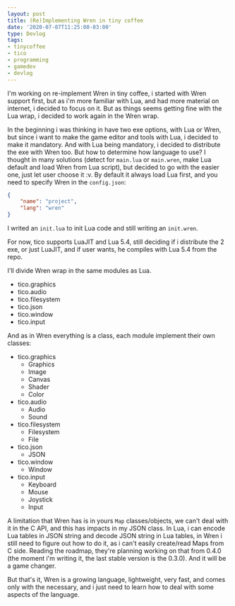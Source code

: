 ```yaml
---
layout: post
title: (Re)Implementing Wren in tiny coffee
date: '2020-07-07T11:25:00-03:00'
type: Devlog
tags:
- tinycoffee
- tico
- programming
- gamedev
- devlog
---
```


I'm working on re-implement Wren in tiny coffee, i started with Wren support first, but as i'm more familiar with Lua, and had more material on internet, i decided to focus on it. But as things seems getting fine with the Lua wrap, i decided to work again in the Wren wrap.

In the beginning i was thinking in have two exe options, with Lua or Wren, but since i want to make the game editor and tools with Lua, i decided to make it mandatory. And with Lua being mandatory, i decided to distribute the exe with Wren too. But how to determine how language to use? I thought in many solutions (detect for `main.lua` or `main.wren`, make Lua default and load Wren from Lua script), but decided to go with the easier one, just let user choose it :v. By default it always load Lua first, and you need to specify Wren in the `config.json`:

```json
{
	"name": "project",
	"lang": "wren"
}
```

I writed an `init.lua` to init Lua code and still writing an `init.wren`.

For now, tico supports LuaJIT and Lua 5.4, still deciding if i distribute the 2 exe, or just LuaJIT, and if user wants, he compiles with Lua 5.4 from the repo.

I'll divide Wren wrap in the same modules as Lua.

- tico.graphics
- tico.audio
- tico.filesystem
- tico.json
- tico.window
- tico.input

And as in Wren everything is a class, each module implement their own classes:

- tico.graphics
	- Graphics
	- Image
	- Canvas
	- Shader
	- Color
- tico.audio
	- Audio
	- Sound
- tico.filesystem
	- Filesystem
	- File
- tico.json
	- JSON
- tico.window
	- Window
- tico.input
	- Keyboard
	- Mouse
	- Joystick
	- Input
	
A limitation that Wren has is in yours `Map` classes/objects, we can't deal with it in the C API, and this has impacts in my JSON class. In Lua, i can encode Lua tables in JSON string and decode JSON string in Lua tables, in Wren i still need to figure out how to do it, as i can't easily create/read Maps from C side. Reading the roadmap, they're planning working on that from 0.4.0 (the moment i'm writing it, the last stable version is the 0.3.0). And it will be a game changer.

But that's it, Wren is a growing language, lightweight, very fast, and comes only with the necessary, and i just need to learn how to deal with some aspects of the language.
